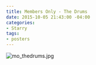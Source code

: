 ```yaml
---
title: Members Only - The Drums
date: 2015-10-05 21:43:00 -04:00
categories:
- Starry
tags:
- posters
---
```


![mo_thedrums.jpg](/uploads/mo_thedrums.jpg)